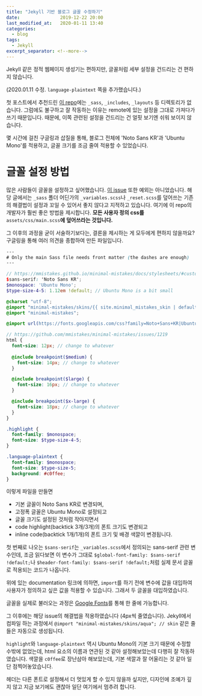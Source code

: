 ```yaml
---
title: "Jekyll 기반 블로그 글꼴 수정하기"
date:               2019-12-22 20:00
last_modified_at:   2020-01-11 13:40
categories:
  - blog
tags:
  - Jekyll
excerpt_separator: <!--more-->
---
```

Jekyll 같은 정적 웹페이지 생성기는 편하지만, 글꼴처럼 세부 설정을 건드리는 건
편하지 않습니다.

<!--more-->
(2020.01.11 수정. `language-plaintext` 쪽을 추가했습니다.)

첫 포스트에서 추천드린 [이 repo][mmistakes-starter]에는 `_sass`, `_includes`,
`_layouts` 등 디렉토리가 없습니다. 그럼에도 불구하고 잘 작동하는 이유는
remote에 있는 설정을 그대로 가져다가 쓰기 때문입니다.
때문에, 이쪽 관련된 설정을 건드리는 건 얼핏 보기엔 쉬워 보이지 않습니다.

몇 시간에 걸친 구글링과 삽질을 통해, 블로그 전체에 'Noto Sans KR'과
'Ubuntu Mono'를 적용하고, 글꼴 크기를 조금 줄여 적용할 수 있었습니다.

# 글꼴 설정 방법
많은 사람들이 글꼴을 설정하고 싶어했습니다. [이 issue][mmistakes-issue-1219]
또한 예외는 아니었습니다. 해당 글에서는 `_sass` 폴더 어딘가의 `_variables.scss`나
`_reset.scss`를 덮어쓰는 기존의 해결법이 설정과 꼬일 수 있어서 좋지 않다고
지적하고 있습니다. 여기에 이 repo의 개발자가 훨씬 좋은 방법을 제시합니다.
**모든 사용자 정의 css를** `assets/css/main.scss`**에 덮어쓰라는 것입니다.**

그 이후의 과정을 굳이 서술하기보다는, 결론을 제시하는 게
모두에게 편하지 않을까요? 구글링을 통해 여러 의견을 종합하여 만든 파일입니다.



```scss
--- 
# Only the main Sass file needs front matter (the dashes are enough) 
--- 

// https://mmistakes.github.io/minimal-mistakes/docs/stylesheets/#customizing
$sans-serif: 'Noto Sans KR';
$monospace: 'Ubuntu Mono';
$type-size-4-5: 1.12em !default; // Ubuntu Mono is a bit small

@charset "utf-8";
@import "minimal-mistakes/skins/{{ site.minimal_mistakes_skin | default: 'default' }}"; // skin
@import "minimal-mistakes";

@import url(https://fonts.googleapis.com/css?family=Noto+Sans+KR|Ubuntu+Mono);

// https://github.com/mmistakes/minimal-mistakes/issues/1219
html {
  font-size: 12px; // change to whatever
  
  @include breakpoint($medium) {
    font-size: 14px; // change to whatever
  }

  @include breakpoint($large) {
    font-size: 16px; // change to whatever
  }

  @include breakpoint($x-large) {
    font-size: 18px; // change to whatever
  }
}

.highlight {
  font-family: $monospace;
  font-size: $type-size-4-5;
}

.language-plaintext {
  font-family: $monospace;
  font-size: $type-size-5;
  background: #c0ffee;
}
```

이렇게 파일을 만들면
+ 기본 글꼴이 Noto Sans KR로 변경되며,
+ 고정폭 글꼴은 Ubuntu Mono로 설정되고
+ 글꼴 크기도 설정된 것처럼 작아지면서
+ code highlight(backtick 3개/3개)의 폰트 크기도 변경되고
+ inline code(backtick 1개/1개)의 폰트 크기 및 배경 색깔이 변경됩니다.

첫 번째로 나오는 `$sans-serif`는  `_variables.scss`에서 정의되는 sans-serif 관련
변수인데, 조금 읽다보면 이 변수가 그대로
`$global-font-family: $sans-serif !default;`나
`$header-font-family: $sans-serif !default;`처럼 실제 문서 글꼴로 적용되는
코드가 나옵니다. 

위에 있는 documentation 링크에 의하면, `import`를 하기 전에 변수에 값을 대입하여
사용자가 정의하고 싶은 값을 적용할 수 있습니다. 그래서 두 글꼴을 대입하였습니다.

글꼴을 실제로 불러오는 과정은 [Google Fonts][google-fonts]를 통해 한 줄에
가능합니다.

그 이후에는 해당 issue의 해결법을 적용하였습니다 (4px씩 줄였습니다).
Jekyll에서 컴파일 하는 과정에서 `@import "minimal-mistakes/skins/aqua"; // skin`
같은 줄들은 자동으로 생성됩니다.

`highlight`와 `language-plaintext` 역시 Ubuntu Mono의 기본 크기 때문에
수정할 수밖에 없었는데, html 요소의 이름과 연관된 것 같아 설정해보았는데
다행히 잘 작동하였습니다. 색깔을 `c0ffee`로 장난삼아 해보았는데, 기본 색깔과 잘
어울리는 것 같아 일단 점찍어놓았습니다.

헤더는 다른 폰트로 설정해서 더 멋있게 할 수 있지 않을까 싶지만,
디자인에 조예가 깊지 않고 지금 보기에도 괜찮아 일단 여기에서 멈추려 합니다.

[google-fonts]: https://fonts.google.com/
[mmistakes-starter]: https://github.com/mmistakes/mm-github-pages-starter
[mmistakes-issue-1219]: https://github.com/mmistakes/minimal-mistakes/issues/1219





